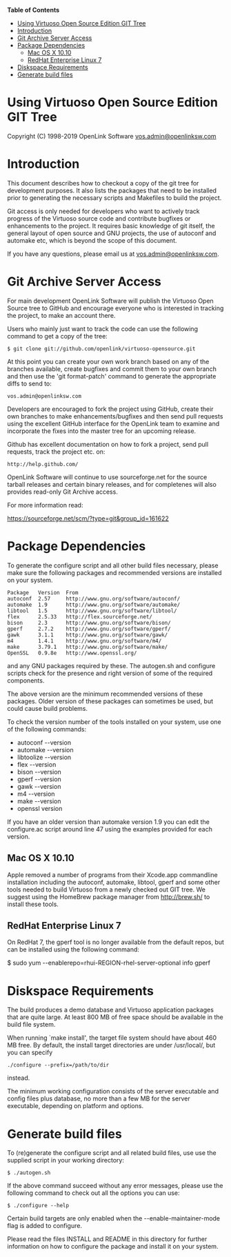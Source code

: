 <!-- START doctoc generated TOC please keep comment here to allow auto update -->
<!-- DON'T EDIT THIS SECTION, INSTEAD RE-RUN doctoc TO UPDATE -->
**Table of Contents**

- [Using Virtuoso Open Source Edition GIT Tree](#using-virtuoso-open-source-edition-git-tree)
- [Introduction](#introduction)
- [Git Archive Server Access](#git-archive-server-access)
- [Package Dependencies](#package-dependencies)
  - [Mac OS X 10.10](#mac-os-x-1010)
  - [RedHat Enterprise Linux 7](#redhat-enterprise-linux-7)
- [Diskspace Requirements](#diskspace-requirements)
- [Generate build files](#generate-build-files)

<!-- END doctoc generated TOC please keep comment here to allow auto update -->

Using Virtuoso Open Source Edition GIT Tree
===========================================

Copyright (C) 1998-2019 OpenLink Software <vos.admin@openlinksw.com>


Introduction
============

This document describes how to checkout a copy of the git tree for
development purposes. It also lists the packages that need to be
installed prior to generating the necessary scripts and Makefiles to
build the project.

Git access is only needed for developers who want to actively track
progress of the Virtuoso source code and contribute bugfixes or
enhancements to the project. It requires basic knowledge of git
itself, the general layout of open source and GNU projects, the use
of autoconf and automake etc, which is beyond the scope of this
document. 

If you have any questions, please email us at <vos.admin@openlinksw.com>.


Git Archive Server Access
=========================

For main development OpenLink Software will publish the Virtuoso
Open Source tree to GitHub and encourage everyone who is interested
in tracking the project, to make an account there.

Users who mainly just want to track the code can use the following
command to get a copy of the tree:

    $ git clone git://github.com/openlink/virtuoso-opensource.git


At this point you can create your own work branch based on any of
the branches available, create bugfixes and commit them to your own
branch and then use the 'git format-patch' command to generate the
appropriate diffs to send to:

    vos.admin@openlinksw.com


Developers are encouraged to fork the project using GitHub, create
their own branches to make enhancements/bugfixes and then send pull
requests using the excellent GitHub interface for the OpenLink team
to examine and incorporate the fixes into the master tree for an
upcoming release.

Github has excellent documentation on how to fork a project, send
pull requests, track the project etc. on:

    http://help.github.com/


OpenLink Software will continue to use sourceforge.net for the
source tarball releases and certain binary releases, and for
completenes will also provides read-only Git Archive access.

For more information read:

   https://sourceforge.net/scm/?type=git&group_id=161622




Package Dependencies
====================

To generate the configure script and all other build files necessary,
please make sure the following packages and recommended versions are
installed on your system.

    Package   Version  From
    autoconf  2.57     http://www.gnu.org/software/autoconf/
    automake  1.9      http://www.gnu.org/software/automake/
    libtool   1.5      http://www.gnu.org/software/libtool/
    flex      2.5.33   http://flex.sourceforge.net/
    bison     2.3      http://www.gnu.org/software/bison/
    gperf     2.7.2    http://www.gnu.org/software/gperf/
    gawk      3.1.1    http://www.gnu.org/software/gawk/
    m4        1.4.1    http://www.gnu.org/software/m4/
    make      3.79.1   http://www.gnu.org/software/make/
    OpenSSL   0.9.8e   http://www.openssl.org/

and any GNU packages required by these. The autogen.sh and configure
scripts check for the presence and right version of some of the required
components.

The above version are the minimum recommended versions of these
packages. Older version of these packages can sometimes be used, but
could cause build problems.

To check the version number of the tools installed on your system,
use one of the following commands:

  * autoconf --version
  * automake --version
  * libtoolize --version
  * flex --version
  * bison --version
  * gperf --version
  * gawk --version
  * m4 --version
  * make --version
  * openssl version

If you have an older version than automake version 1.9 you can edit
the configure.ac script around line 47 using the examples provided for
each version.

Mac OS X 10.10
--------------
Apple removed a number of programs from their Xcode.app commandline
installation including the autoconf, automake, libtool, gperf and
some other tools needed to build Virtuoso from a newly checked out
GIT tree. We suggest using the HomeBrew package manager from
http://brew.sh/ to install these tools.

RedHat Enterprise Linux 7
-------------------------
On RedHat 7, the gperf tool is no longer available from the default
repos, but can be installed using the following command:

  $ sudo yum --enablerepo=rhui-REGION-rhel-server-optional info gperf


Diskspace Requirements
======================

The build produces a demo database and Virtuoso application packages
that are quite large. At least 800 MB of free space should be available
in the build file system.

When running `make install', the target file system should have about 460
MB free. By default, the install target directories are under /usr/local/,
but you can specify

    ./configure --prefix=/path/to/dir

instead.

The minimum working configuration consists of the server executable
and config files plus database, no more than a few MB for the server
executable, depending on platform and options.


Generate build files
====================

To (re)generate the configure script and all related build files,
use use the supplied script in your working directory:

    $ ./autogen.sh

If the above command succeed without any error messages, please use the
following command to check out all the options you can use:

    $ ./configure --help

Certain build targets are only enabled when the --enable-maintainer-mode
flag is added to configure.

Please read the files INSTALL and README in this directory for further
information on how to configure the package and install it on your system.
